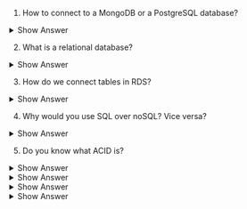 1. How to connect to a MongoDB or a PostgreSQL database?

<details> <summary>Show Answer</summary>
 
<blockquote>

To connect to a MongoDB or a PostgreSQL database in a Spring application, you'll need to follow these general steps:

**1. Add the necessary dependencies:** You'll need to add the database-specific dependencies to your project's build file (e.g., pom.xml for Maven or build.gradle for Gradle).

**2. Configure the database connection:** You'll need to add database connection properties to your application.properties or application.yml file to specify the connection details for your database.

**3. Create a data access object (DAO) or repository:** You'll need to create a DAO or repository interface that extends the appropriate Spring Data interface (e.g., MongoRepository for MongoDB or JpaRepository for PostgreSQL).

**4. Use the DAO or repository in your service layer:** You can use the DAO or repository in your service layer to perform CRUD (create, read, update, delete) operations on the database.
  
</blockquote>

</details>

2. What is a relational database?

<details> <summary>Show Answer</summary>
 
<blockquote>

A relational database is a type of database that organizes data into tables with columns and rows, and establishes relationships between the tables based on common data points. It is widely used for managing structured data and allows for efficient querying and data consistency. Examples include MySQL, Oracle, SQL Server, and PostgreSQL.
  
</blockquote>

</details>

3. How do we connect tables in RDS?

<details> <summary>Show Answer</summary>
 
<blockquote>

In Amazon Relational Database Service (RDS), you can connect tables using primary keys and foreign keys.

1. A primary key is a column or a set of columns that uniquely identifies each row in a table.
2. A foreign key is a column in a table that refers to the primary key of another table, establishing a relationship between the two tables.
To connect tables in RDS:

**Create a table with a primary key:** When creating a table, you'll need to define a primary key column or columns that will uniquely identify each row in the table.

**Create a table with a foreign key:** When creating another table that you want to relate to the first table, you'll need to define a column that will serve as a foreign key. This column will refer to the primary key column in the first table.

**Define the relationship:** Once you've created both tables, you'll need to define the relationship between them. This involves specifying the foreign key column in the second table and the primary key column in the first table.

**Use joins to query related data:** To query data from both tables, you can use a join operation that combines the rows from both tables based on the relationship established by the foreign key and primary key columns.

Note that the exact steps for connecting tables in RDS may vary depending on the specific database engine being used (e.g. MySQL, PostgreSQL, SQL Server).
  
</blockquote>

</details>

4. Why would you use SQL over noSQL?  Vice versa?

<details> <summary>Show Answer</summary>
 
<blockquote>
  
</blockquote>

</details>

5. Do you know what ACID is?

<details> <summary>Show Answer</summary>
 
<blockquote>
  
</blockquote>

</details>

<details> <summary>Show Answer</summary>
 
<blockquote>
  
</blockquote>

</details>

<details> <summary>Show Answer</summary>
 
<blockquote>
  
</blockquote>

</details>


<details> <summary>Show Answer</summary>
 
<blockquote>
  
</blockquote>

</details>
